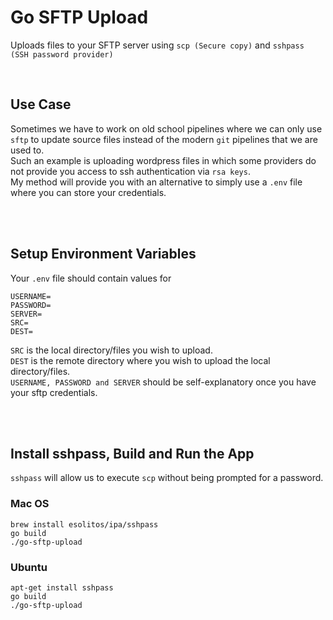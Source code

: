 # Go SFTP Upload
Uploads files to your SFTP server using `scp (Secure copy)` and `sshpass (SSH password provider)`

<br/>

## Use Case
Sometimes we have to work on old school pipelines where we can only use `sftp` to update source files instead of the modern `git` pipelines that we are used to. <br/>
Such an example is uploading wordpress files in which some providers do not provide you access to ssh authentication via `rsa keys`.<br/>
My method will provide you with an alternative to simply use a `.env` file where you can store your credentials.

<br/><br/>

## Setup Environment Variables
Your `.env` file should contain values for
```
USERNAME=
PASSWORD=
SERVER=
SRC=
DEST=
```
`SRC` is the local directory/files you wish to upload.<br/>
`DEST` is the remote directory where you wish to upload the local directory/files.<br/>
`USERNAME, PASSWORD and SERVER` should be self-explanatory once you have your sftp credentials.

<br/><br/>

## Install sshpass, Build and Run the App
`sshpass` will allow us to execute `scp` without being prompted for a password.
### Mac OS
```
brew install esolitos/ipa/sshpass
go build
./go-sftp-upload
```
### Ubuntu
```
apt-get install sshpass
go build
./go-sftp-upload
```
